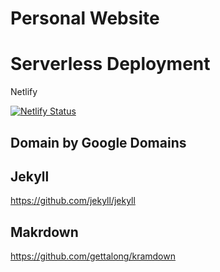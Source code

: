 # Personal Website

# Serverless Deployment
Netlify

[![Netlify Status](https://api.netlify.com/api/v1/badges/3f16d700-04ed-4d8d-b5b1-6c597b3b9c1f/deploy-status)](https://app.netlify.com/sites/wizardly-mccarthy-bfcb8b/deploys)

## Domain by Google Domains

## Jekyll
https://github.com/jekyll/jekyll

## Makrdown
https://github.com/gettalong/kramdown